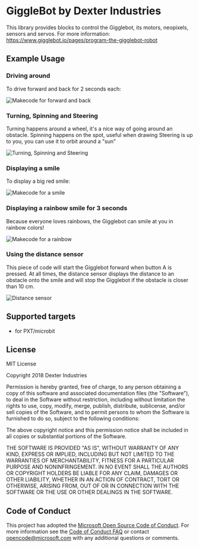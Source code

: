 # GiggleBot by Dexter Industries
This library provides blocks to control the Gigglebot, its motors, neopixels, sensors and servos.
For more information: https://www.gigglebot.io/pages/program-the-gigglebot-robot

## Example Usage

### Driving around
To drive forward and back for 2 seconds each:

![Makecode for forward and back](https://raw.githubusercontent.com/DexterInd/pxt-giggle/master/images/forward_backward_2sec.png)

### Turning, Spinning and Steering
Turning happens around a wheel, it's a nice way of going around an obstacle.
Spinning happens on the spot, useful when drawing
Steering is up to you, you can use it to orbit around a "sun"

![Turning, Spinning and Steering](https://raw.githubusercontent.com/DexterInd/pxt-giggle/master/images/turning_spinning_steering.png)

### Displaying a smile
To display a big red smile:

![Makecode for a smile](https://raw.githubusercontent.com/DexterInd/pxt-giggle/master/images/red_smile.png)

### Displaying a rainbow smile for 3 seconds
Because everyone loves rainbows, the Gigglebot can smile at you in rainbow colors!

![Makecode for a rainbow](https://raw.githubusercontent.com/DexterInd/pxt-giggle/master/images/rainbow_3sec.png)

### Using the distance sensor
This piece of code will start the Gigglebot forward when button A is pressed. At all times, the distance sensor displays the distance to an obstacle onto the smile and will stop the Gigglebot if the obstacle is closer than 10 cm.

![Distance sensor](https://raw.githubusercontent.com/DexterInd/pxt-giggle/master/images/distance_sensor.png)

## Supported targets

* for PXT/microbit

## License

MIT License

Copyright 2018 Dexter Industries

Permission is hereby granted, free of charge, to any person obtaining a copy of this software and associated documentation files (the "Software"), to deal in the Software without restriction, including without limitation the rights to use, copy, modify, merge, publish, distribute, sublicense, and/or sell copies of the Software, and to permit persons to whom the Software is furnished to do so, subject to the following conditions:

The above copyright notice and this permission notice shall be included in all copies or substantial portions of the Software.

THE SOFTWARE IS PROVIDED "AS IS", WITHOUT WARRANTY OF ANY KIND, EXPRESS OR IMPLIED, INCLUDING BUT NOT LIMITED TO THE WARRANTIES OF MERCHANTABILITY, FITNESS FOR A PARTICULAR PURPOSE AND NONINFRINGEMENT. IN NO EVENT SHALL THE AUTHORS OR COPYRIGHT HOLDERS BE LIABLE FOR ANY CLAIM, DAMAGES OR OTHER LIABILITY, WHETHER IN AN ACTION OF CONTRACT, TORT OR OTHERWISE, ARISING FROM, OUT OF OR IN CONNECTION WITH THE SOFTWARE OR THE USE OR OTHER DEALINGS IN THE SOFTWARE.

## Code of Conduct

This project has adopted the [Microsoft Open Source Code of Conduct](https://opensource.microsoft.com/codeofconduct/). For more information see the [Code of Conduct FAQ](https://opensource.microsoft.com/codeofconduct/faq/) or contact [opencode@microsoft.com](mailto:opencode@microsoft.com) with any additional questions or comments.
